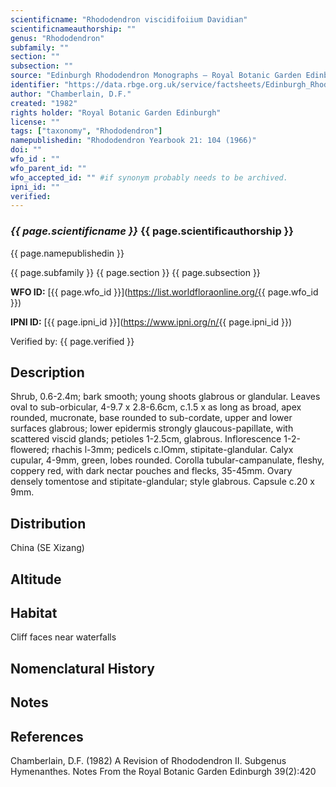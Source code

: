 ```yaml
---
scientificname: "Rhododendron viscidifoiium Davidian"
scientificnameauthorship: ""
genus: "Rhododendron"
subfamily: ""
section: ""
subsection: ""
source: "Edinburgh Rhododendron Monographs – Royal Botanic Garden Edinburgh"
identifier: "https://data.rbge.org.uk/service/factsheets/Edinburgh_Rhododendron_Monographs.xhtml"
author: "Chamberlain, D.F."
created: "1982"
rights holder: "Royal Botanic Garden Edinburgh"
license: ""
tags: ["taxonomy", "Rhododendron"]
namepublishedin: "Rhododendron Yearbook 21: 104 (1966)"
doi: ""
wfo_id : ""
wfo_parent_id: ""
wfo_accepted_id: "" #if synonym probably needs to be archived.                      
ipni_id: ""
verified:
---
```

### _{{ page.scientificname }}_ {{ page.scientificauthorship }}
 {{ page.namepublishedin }}

{{ page.subfamily }} {{ page.section }} {{ page.subsection }}

**WFO ID:** [{{ page.wfo_id }}](https://list.worldfloraonline.org/{{ page.wfo_id }})

**IPNI ID:** [{{ page.ipni_id }}](https://www.ipni.org/n/{{ page.ipni_id }})

Verified by: {{ page.verified }}



## Description
Shrub, 0.6-2.4m; bark smooth; young shoots glabrous or glandular. Leaves oval to sub-orbicular, 4-9.7 x 2.8-6.6cm, c.1.5 x as long as broad, apex rounded, mucronate, base rounded to sub-cordate, upper and lower surfaces glabrous; lower epidermis strongly glaucous-papillate, with scattered viscid glands; petioles 1-2.5cm, glabrous. Inflorescence 1-2-flowered; rhachis l-3mm; pedicels c.lOmm, stipitate-glandular. Calyx cupular, 4-9mm, green, lobes rounded. Corolla tubular-campanulate, fleshy, coppery red, with dark nectar pouches and flecks, 35-45mm. Ovary densely tomentose and stipitate-glandular; style glabrous. Capsule c.20 x 9mm.

## Distribution
China (SE Xizang)

## Altitude


## Habitat
Cliff faces near waterfalls

## Nomenclatural History

                       
## Notes


## References

Chamberlain, D.F. (1982) A Revision of Rhododendron II. Subgenus Hymenanthes. Notes From the Royal Botanic Garden Edinburgh 39(2):420
